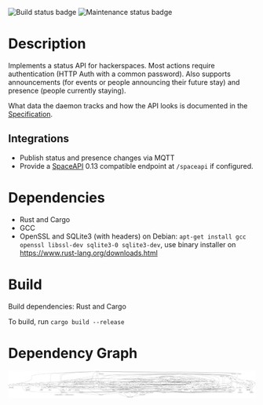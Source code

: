 ![Build status badge](https://img.shields.io/gitlab/pipeline/clubstatus/clubstatusd.svg?gitlab_url=https%3A%2F%2Fgitlab.aachen.ccc.de)
![Maintenance status badge](https://img.shields.io/maintenance/yes/2019.svg)

# Description
Implements a status API for hackerspaces. Most actions require authentication
(HTTP Auth with a common password). Also supports announcements (for events or
people announcing their future stay) and presence (people currently staying).

What data the daemon tracks and how the API looks is documented in the [Specification](api-specification.md).

## Integrations
* Publish status and presence changes via MQTT
* Provide a [SpaceAPI](https://spaceapi.io/) 0.13 compatible endpoint at
  `/spaceapi` if configured.

# Dependencies
* Rust and Cargo
* GCC
* OpenSSL and SQLite3 (with headers)
on Debian: `apt-get install gcc openssl libssl-dev sqlite3-0 sqlite3-dev`, use
binary installer on https://www.rust-lang.org/downloads.html

# Build
Build dependencies: Rust and Cargo

To build, run `cargo build --release`

# Dependency Graph
![DAG of dependency crates created using cargo-deps](dependencies.png)

